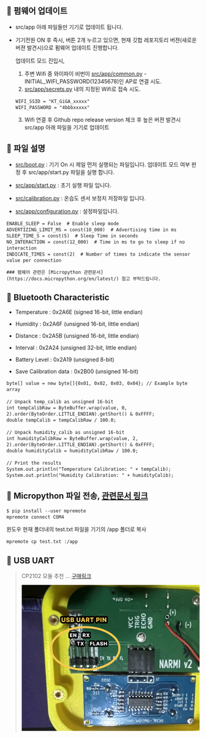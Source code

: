 ## :rocket: 펌웨어 업데이트

-   src/app 아래 파일들만 기기로 업데이트 됩니다.

-   기기전원 ON 후 즉시, 버튼 2개 누르고 있으면, 현재 깃헙 레포지토리 버젼(새로운 버젼 발견시)으로 펌웨어 업데이트 진행합니다.

    업데이트 모드 진입시,

    1. 주변 Wifi 중 와이파이 비번이 [src/app/common.py](https://github.com/sam0910/narmi000/blob/main/src/app/common.py) - INITIAL_WIFI_PASSWORD(12345678)인 AP로 연결 시도.
    2. [src/app/secrets.py](https://github.com/sam0910/narmi000/blob/main/src/app/secrets.py) 내의 지정된 Wifi로 접속 시도.

    ```
    WIFI_SSID = "KT_GiGA_xxxxx"
    WIFI_PASSWORD = "4bbbxxxxx"
    ```

    3. Wifi 연결 후 Github repo release version 체크 후 높은 버젼 발견시 src/app 아래 파일을 기기로 업데이트

## :rocket: 파일 설명

-   [src/boot.py](https://github.com/sam0910/narmi000/blob/main/src/boot.py) : 기기 On 시 제일 먼저 실행되는 파일입니다. 업데이트 모드 여부 판정 후 src/app/start.py 파일을 실행 합니다.

-   [src/app/start.py](https://github.com/sam0910/narmi000/blob/main/src/app/start.py) : 초기 실행 파일 입니다.

-   [src/calibration.py](https://github.com/sam0910/narmi000/blob/main/src/calibration.py) : 온습도 센서 보정치 저장파일 입니다.

-   [src/app/configuration.py](https://github.com/sam0910/narmi000/blob/main/src/app/configuration.py) : 설정파일입니다.

```
ENABLE_SLEEP = False  # Enable sleep mode
ADVERTIZING_LIMIT_MS = const(10_000)  # Advertising time in ms
SLEEP_TIME_S = const(5)  # Sleep Time in seconds
NO_INTERACTION = const(12_000)  # Time in ms to go to sleep if no interaction
INDICATE_TIMES = const(2)  # Number of times to indicate the sensor value per connection
```

    ### 펌웨어 관련은 [Micropython 관련문서](https://docs.micropython.org/en/latest/) 참고 부탁드립니다.

## :rocket: Bluetooth Characteristic

-   Temperature : 0x2A6E (signed 16-bit, little endian)

-   Humidity : 0x2A6F (unsigned 16-bit, little endian)

-   Distance : 0x2A5B (unsigned 16-bit, little endian)

-   Interval : 0x2A24 (unsigned 32-bit, little endian)

-   Battery Level : 0x2A19 (unsigned 8-bit)

-   Save Calibration data : 0x2B00 (unsigned 16-bit)

```
byte[] value = new byte[]{0x01, 0x02, 0x03, 0x04}; // Example byte array

// Unpack temp_calib as unsigned 16-bit
int tempCalibRaw = ByteBuffer.wrap(value, 0, 2).order(ByteOrder.LITTLE_ENDIAN).getShort() & 0xFFFF;
double tempCalib = tempCalibRaw / 100.0;

// Unpack humidity_calib as unsigned 16-bit
int humidityCalibRaw = ByteBuffer.wrap(value, 2, 2).order(ByteOrder.LITTLE_ENDIAN).getShort() & 0xFFFF;
double humidityCalib = humidityCalibRaw / 100.0;

// Print the results
System.out.println("Temperature Calibration: " + tempCalib);
System.out.println("Humidity Calibration: " + humidityCalib);
```

## :rocket: Micropython 파일 전송, [관련문서 링크](https://docs.micropython.org/en/latest/reference/mpremote.html)

```
$ pip install --user mpremote
mpremote connect COM4
```

윈도우 현재 폴더내의 test.txt 파일을 기기의 /app 폴더로 복사

```
mpremote cp test.txt :/app
```

## :rocket: USB UART

> CP2102 모듈 추천 ... [구매링크](https://robotscience.kr/goods/view?no=14262&gad_source=1&gbraid=0AAAAACWB_n-m_x6At5UWQn2Q6Hc8YhFkc&gclid=CjwKCAiAmfq6BhAsEiwAX1jsZ2Iw9Hm85rxKg5IMHjzzwXI6OYQJh3hXjFVWU3ZfzOAzd248pVO96hoCz94QAvD_BwE)
>
> ![Pinmap](https://github.com/sam0910/narmi000/blob/main/uart-pinmap.png)

```

```
